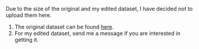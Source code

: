 Due to the size of the original and my edited dataset, I have decided not to upload them here. 
1. The original dataset can be found [here](https://www.kaggle.com/datasnaek/mbti-type).
1. For my edited dataset, send me a message if you are interested in getting it.
